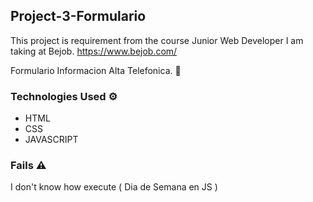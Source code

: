 ## Project-3-Formulario
This project is requirement from the course
Junior Web Developer I am taking at 
Bejob.
https://www.bejob.com/

Formulario Informacion Alta Telefonica. 📌

### Technologies Used ⚙️

* []()HTML
* []()CSS
* []()JAVASCRIPT


### Fails ⚠️

I don't know how execute ( Dia de Semana en JS )
